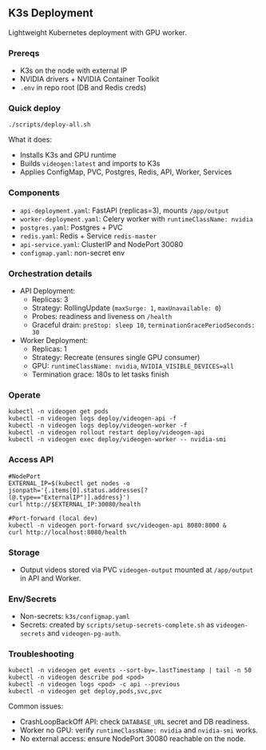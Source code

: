 ## K3s Deployment

Lightweight Kubernetes deployment with GPU worker.

### Prereqs
- K3s on the node with external IP
- NVIDIA drivers + NVIDIA Container Toolkit
- `.env` in repo root (DB and Redis creds)

### Quick deploy
```
./scripts/deploy-all.sh
```

What it does:
- Installs K3s and GPU runtime
- Builds `videogen:latest` and imports to K3s
- Applies ConfigMap, PVC, Postgres, Redis, API, Worker, Services

### Components
- `api-deployment.yaml`: FastAPI (replicas=3), mounts `/app/output`
- `worker-deployment.yaml`: Celery worker with `runtimeClassName: nvidia`
- `postgres.yaml`: Postgres + PVC
- `redis.yaml`: Redis + Service `redis-master`
- `api-service.yaml`: ClusterIP and NodePort 30080
- `configmap.yaml`: non-secret env

### Orchestration details
- API Deployment:
  - Replicas: 3
  - Strategy: RollingUpdate (`maxSurge: 1`, `maxUnavailable: 0`)
  - Probes: readiness and liveness on `/health`
  - Graceful drain: `preStop: sleep 10`, `terminationGracePeriodSeconds: 30`
- Worker Deployment:
  - Replicas: 1
  - Strategy: Recreate (ensures single GPU consumer)
  - GPU: `runtimeClassName: nvidia`, `NVIDIA_VISIBLE_DEVICES=all`
  - Termination grace: 180s to let tasks finish

### Operate
```
kubectl -n videogen get pods
kubectl -n videogen logs deploy/videogen-api -f
kubectl -n videogen logs deploy/videogen-worker -f
kubectl -n videogen rollout restart deploy/videogen-api
kubectl -n videogen exec deploy/videogen-worker -- nvidia-smi
```

### Access API
```
#NodePort
EXTERNAL_IP=$(kubectl get nodes -o jsonpath='{.items[0].status.addresses[?(@.type=="ExternalIP")].address}')
curl http://$EXTERNAL_IP:30080/health

#Port-forward (local dev)
kubectl -n videogen port-forward svc/videogen-api 8080:8000 &
curl http://localhost:8080/health
```

### Storage
- Output videos stored via PVC `videogen-output` mounted at `/app/output` in API and Worker.

### Env/Secrets
- Non-secrets: `k3s/configmap.yaml`
- Secrets: created by `scripts/setup-secrets-complete.sh` as `videogen-secrets` and `videogen-pg-auth`.

### Troubleshooting
```
kubectl -n videogen get events --sort-by=.lastTimestamp | tail -n 50
kubectl -n videogen describe pod <pod>
kubectl -n videogen logs <pod> -c api --previous
kubectl -n videogen get deploy,pods,svc,pvc
```

Common issues:
- CrashLoopBackOff API: check `DATABASE_URL` secret and DB readiness.
- Worker no GPU: verify `runtimeClassName: nvidia` and `nvidia-smi` works.
- No external access: ensure NodePort 30080 reachable on the node.


